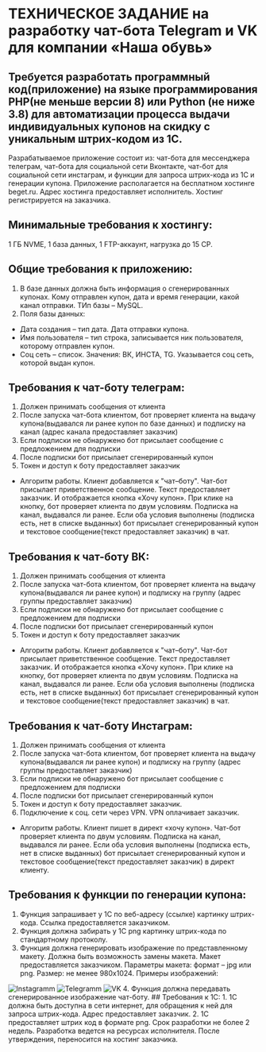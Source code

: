 # ТЕХНИЧЕСКОЕ ЗАДАНИЕ на разработку чат-бота Telegram и VK для компании «Наша обувь»

## Требуется разработать программный код(приложение) на языке программирования PHP(не меньше версии 8) или Python (не ниже 3.8) для автоматизации процесса выдачи индивидуальных купонов на скидку с уникальным штрих-кодом из 1С.
Разрабатываемое приложение состоит из: чат-бота для мессенджера телеграм, чат-бота для социальной сети
Вконтакте, чат-бот для социальной сети инстаграм, и функции для запроса штрих-кода из 1С и генерации
купона. Приложение располагается на бесплатном хостинге beget.ru. Адрес хостинга предоставляет исполнитель.
Хостинг регистрируется на заказчика.
## Минимальные требования к хостингу:
1 ГБ NVME, 1 база данных, 1 FTP-аккаунт, нагрузка до 15 CP.
## Общие требования к приложению:
1. В базе данных должна быть информация о сгенерированных купонах. Кому отправлен купон, дата и время генерации, какой канал отправки. ТИп базы – MySQL.
2. Поля базы данных:
- Дата создания – тип дата. Дата отправки купона.
- Имя пользователя – тип строка, записывается ник пользователя, которому отправлен купон.
- Соц сеть – список. Значения: ВК, ИНСТА, TG. Указывается соц сеть, которой выдан купон.
## Требования к чат-боту телеграм:
1. Должен принимать сообщения от клиента
2. После запуска чат-бота клиентом, бот проверяет клиента на выдачу купона(выдавался ли ранее купон по базе данных) и подписку на канал (адрес канала предоставляет заказчик)
3. Если подписки не обнаружено бот присылает сообщение с предложением для подписки
4. После подписки бот присылает сгенерированный купон
5. Токен и доступ к боту предоставляет заказчик
- Алгоритм работы. Клиент добавляется к "чат–боту". Чат-бот присылает приветственное сообщение. Текст предоставляет заказчик. И отображается кнопка «Хочу купон». При клике на кнопку, бот проверяет клиента по двум условиям. Подписка на канал, выдавался ли ранее. Если оба условия выполнены (подписка есть, нет в списке выданных) бот присылает сгенерированный купон и текстовое сообщение(текст предоставляет
заказчик) в чат.
## Требования к чат-боту ВК:
1. Должен принимать сообщения от клиента
2. После запуска чат-бота клиентом, бот проверяет клиента на выдачу купона(выдавался ли ранее
купон) и подписку на группу (адрес группы предоставляет заказчик)
3. Если подписки не обнаружено бот присылает сообщение с предложением для подписки
4. После подписки бот присылает сгенерированный купон
5. Токен и доступ к боту предоставляет заказчик
- Алгоритм работы. Клиент добавляется к "чат–боту". Чат-бот присылает приветственное сообщение. Текст
предоставляет заказчик. И отображается кнопка «Хочу купон». При клике на кнопку, бот проверяет клиента
по двум условиям. Подписка на канал, выдавался ли ранее. Если оба условия выполнены (подписка есть, нет
в списке выданных) бот присылает сгенерированный купон и текстовое сообщение(текст предоставляет
заказчик) в чат.
## Требования к чат-боту Инстаграм:
1. Должен принимать сообщения от клиента
2. После запуска чат-бота клиентом, бот проверяет клиента на выдачу купона(выдавался ли ранее
купон) и подписку на группу (адрес группы предоставляет заказчик)
3. Если подписки не обнаружено бот присылает сообщение с предложением для подписки
4. После подписки бот присылает сгенерированный купон
5. Токен и доступ к боту предоставляет заказчик.
6. Подключение к соц. сети через VPN. VPN оплачивает заказчик.
- Алгоритм работы. Клиент пишет в директ «хочу купон». Чат-бот проверяет клиента по двум условиям.
Подписка на канал, выдавался ли ранее. Если оба условия выполнены (подписка есть, нет в списке выданных) бот присылает сгенерированный купон и текстовое сообщение(текст предоставляет заказчик) в
директ клиенту.
## Требования к функции по генерации купона:
1. Функция запрашивает у 1С по веб-адресу (ссылке) картинку штрих-кода. Ссылка предоставляется
заказчиком.
2. Функция должна забирать у 1С png картинку штрих-кода по стандартному протоколу.
3. Функция должна генерировать изображение по представленному макету. Должна быть
возможность замены макета. Макет предоставляется заказчиком. Параметры макета: формат – jpg или png.
Размер: не менее 980х1024. Примеры изображений: 
<image src="./media/instagramm.jpg" alt="Instagramm" caption="Для Instagramm">
<image src="./media/telegramm.jpg" alt="Telegramm" caption="Для Telegramm">
<image src="./media/vk.jpg" alt="VK" caption="Для VK">
4. Функция должна передавать сгенерированное изображение чат-боту.
## Требования к 1С:
1. 1С должна быть доступна в сети интернет, для обращения к ней для запроса штрих-кода. Адрес
предоставляет заказчик.
2. 1С предоставляет штрих код в формате png.
Срок разработки не более 2 недель. Разработка ведется на ресурсах исполнителя. После утверждения,
переносится на хостинг заказчика.